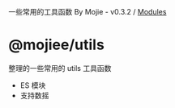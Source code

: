 一些常用的工具函数 By Mojie - v0.3.2 / [Modules](modules.md)

# @mojiee/utils

整理的一些常用的 utils 工具函数

- ES 模块
- 支持数摇
